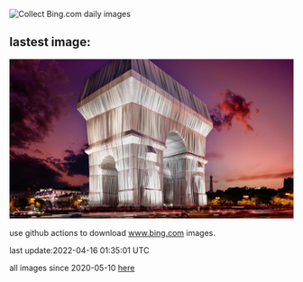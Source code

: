 ![Collect Bing.com daily images](https://github.com/counter2015/bing-daily-images/workflows/Collect%20Bing.com%20daily%20images/badge.svg)
## lastest image:
![](images/ChristoJeanneClaude.jpg)

use github actions to download www.bing.com images.

last update:2022-04-16 01:35:01 UTC

all images since 2020-05-10 [here](https://github.com/counter2015/bing-daily-images/tree/master/images) 
